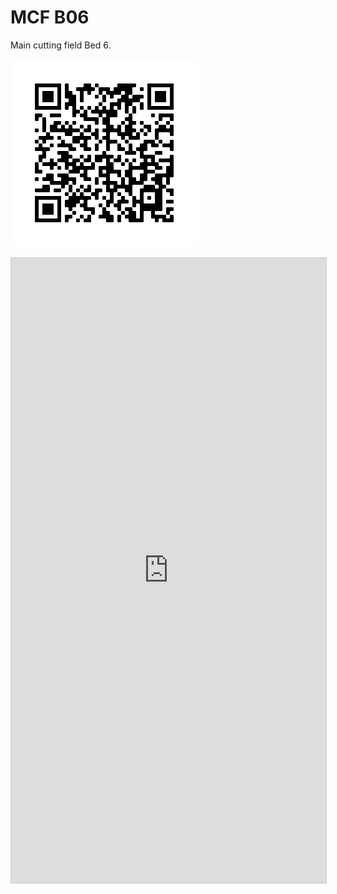 # MCF B06

Main cutting field Bed 6.

![mcf-b01](img/mcf-b06.png)

<iframe class="airtable-embed" 
  src="https://airtable.com/embed/shrpLUieclmSyaDFn?backgroundColor=yellow&viewControls=on" 
  frameborder="0" 
  onmousewheel="" 
  width="100%" 
  height="1000" 
  style="background: 
  transparent; 
  border: 1px solid #ccc;">
</iframe>
